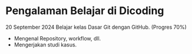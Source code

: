 # Pengalaman Belajar di Dicoding

20 September 2024
Belajar kelas Dasar Git dengan GitHub. (Progres 70%)
* Mengenal Repository, workflow, dll.
* Mengerjakan studi kasus.
